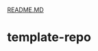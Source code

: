 [README.MD](https://github.com/Sunshinepunch/template-repo/files/7092788/README.MD)
# template-repo
